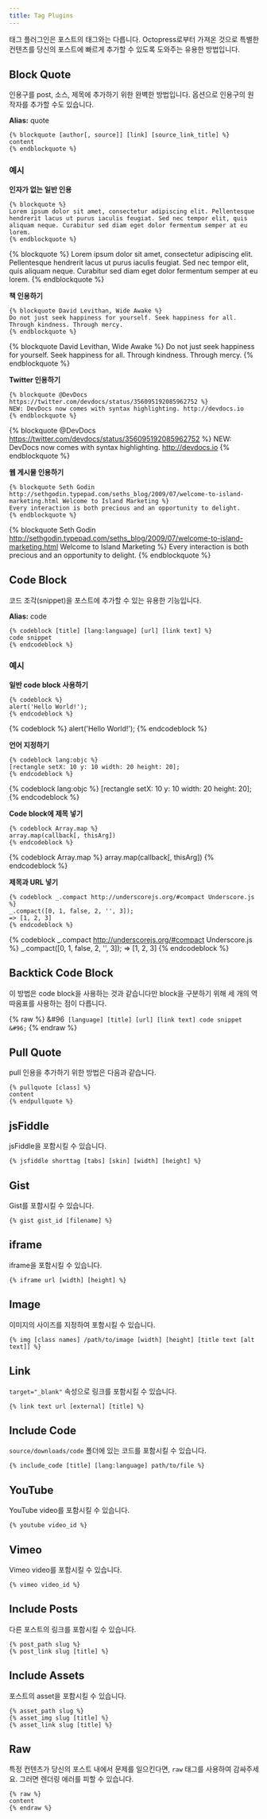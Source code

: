 ```yaml
---
title: Tag Plugins
---
```

태그 플러그인은 포스트의 태그와는 다릅니다. Octopress로부터 가져온 것으로 특별한 컨텐츠를 당신의 포스트에 빠르게 추가할 수 있도록 도와주는 유용한 방법입니다.

## Block Quote

인용구를 post, 소스, 제목에 추가하기 위한 완벽한 방법입니다. 옵션으로 인용구의 원작자를 추가할 수도 있습니다.

**Alias:** quote

```
{% blockquote [author[, source]] [link] [source_link_title] %}
content
{% endblockquote %}
```

### 예시

**인자가 없는 일반 인용**

```
{% blockquote %}
Lorem ipsum dolor sit amet, consectetur adipiscing elit. Pellentesque hendrerit lacus ut purus iaculis feugiat. Sed nec tempor elit, quis aliquam neque. Curabitur sed diam eget dolor fermentum semper at eu lorem.
{% endblockquote %}
```

{% blockquote %}
Lorem ipsum dolor sit amet, consectetur adipiscing elit. Pellentesque hendrerit lacus ut purus iaculis feugiat. Sed nec tempor elit, quis aliquam neque. Curabitur sed diam eget dolor fermentum semper at eu lorem.
{% endblockquote %}

**책 인용하기**

```
{% blockquote David Levithan, Wide Awake %}
Do not just seek happiness for yourself. Seek happiness for all. Through kindness. Through mercy.
{% endblockquote %}
```

{% blockquote David Levithan, Wide Awake %}
Do not just seek happiness for yourself. Seek happiness for all. Through kindness. Through mercy.
{% endblockquote %}

**Twitter 인용하기**

```
{% blockquote @DevDocs https://twitter.com/devdocs/status/356095192085962752 %}
NEW: DevDocs now comes with syntax highlighting. http://devdocs.io
{% endblockquote %}
```

{% blockquote @DevDocs https://twitter.com/devdocs/status/356095192085962752 %}
NEW: DevDocs now comes with syntax highlighting. http://devdocs.io
{% endblockquote %}

**웹 게시물 인용하기**

```
{% blockquote Seth Godin http://sethgodin.typepad.com/seths_blog/2009/07/welcome-to-island-marketing.html Welcome to Island Marketing %}
Every interaction is both precious and an opportunity to delight.
{% endblockquote %}
```

{% blockquote Seth Godin http://sethgodin.typepad.com/seths_blog/2009/07/welcome-to-island-marketing.html Welcome to Island Marketing %}
Every interaction is both precious and an opportunity to delight.
{% endblockquote %}

## Code Block

코드 조각(snippet)을 포스트에 추가할 수 있는 유용한 기능입니다.

**Alias:** code

```
{% codeblock [title] [lang:language] [url] [link text] %}
code snippet
{% endcodeblock %}
```

### 예시

**일반 code block 사용하기**

```
{% codeblock %}
alert('Hello World!');
{% endcodeblock %}
```

{% codeblock %}
alert('Hello World!');
{% endcodeblock %}

**언어 지정하기**

```
{% codeblock lang:objc %}
[rectangle setX: 10 y: 10 width: 20 height: 20];
{% endcodeblock %}
```

{% codeblock lang:objc %}
[rectangle setX: 10 y: 10 width: 20 height: 20];
{% endcodeblock %}

**Code block에 제목 넣기**

```
{% codeblock Array.map %}
array.map(callback[, thisArg])
{% endcodeblock %}
```

{% codeblock Array.map %}
array.map(callback[, thisArg])
{% endcodeblock %}

**제목과 URL 넣기**

```
{% codeblock _.compact http://underscorejs.org/#compact Underscore.js %}
_.compact([0, 1, false, 2, '', 3]);
=> [1, 2, 3]
{% endcodeblock %}
```

{% codeblock _.compact http://underscorejs.org/#compact Underscore.js %}
_.compact([0, 1, false, 2, '', 3]);
=> [1, 2, 3]
{% endcodeblock %}

## Backtick Code Block

이 방법은 code block을 사용하는 것과 같습니다만 block을 구분하기 위해 세 개의 역 따옴표를 사용하는 점이 다릅니다.

{% raw %}
&#96`` [language] [title] [url] [link text]
code snippet
&#96;``
{% endraw %}

## Pull Quote

pull 인용을 추가하기 위한 방법은 다음과 같습니다.

```
{% pullquote [class] %}
content
{% endpullquote %}
```

## jsFiddle

jsFiddle을 포함시킬 수 있습니다.

```
{% jsfiddle shorttag [tabs] [skin] [width] [height] %}
```

## Gist

Gist를 포함시킬 수 있습니다.

```
{% gist gist_id [filename] %}
```

## iframe

iframe을 포함시킬 수 있습니다.

```
{% iframe url [width] [height] %}
```

## Image

이미지의 사이즈를 지정하여 포함시킬 수 있습니다.

```
{% img [class names] /path/to/image [width] [height] [title text [alt text]] %}
```

## Link

`target="_blank"` 속성으로 링크를 포함시킬 수 있습니다.

```
{% link text url [external] [title] %}
```

## Include Code

`source/downloads/code` 폴더에 있는 코드를 포함시킬 수 있습니다.

```
{% include_code [title] [lang:language] path/to/file %}
```

## YouTube

YouTube video를 포함시킬 수 있습니다.

```
{% youtube video_id %}
```

## Vimeo

Vimeo video를 포함시킬 수 있습니다.

```
{% vimeo video_id %}
```

## Include Posts

다른 포스트의 링크를 포함시킬 수 있습니다.

```
{% post_path slug %}
{% post_link slug [title] %}
```

## Include Assets

포스트의 asset을 포함시킬 수 있습니다.

```
{% asset_path slug %}
{% asset_img slug [title] %}
{% asset_link slug [title] %}
```

## Raw

특정 컨텐츠가 당신의 포스트 내에서 문제를 일으킨다면, `raw` 태그를 사용하여 감싸주세요. 그러면 렌더링 에러를 피할 수 있습니다.

```
{% raw %}
content
{% endraw %}
```
